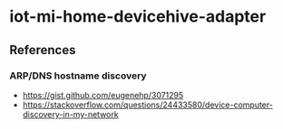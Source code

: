 # iot-mi-home-devicehive-adapter

## References

### ARP/DNS hostname discovery

* https://gist.github.com/eugenehp/3071295
* https://stackoverflow.com/questions/24433580/device-computer-discovery-in-my-network
